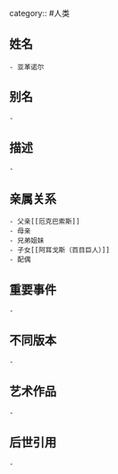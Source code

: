 category:: #人类
## 姓名
	- 亚革诺尔
## 别名
	-
## 描述
	-
## 亲属关系
	- 父亲[[厄克巴索斯]]
	- 母亲
	- 兄弟姐妹
	- 子女[[阿耳戈斯（百目巨人）]]
	- 配偶
## 重要事件
	-
## 不同版本
	-
## 艺术作品
	-
## 后世引用
	-
